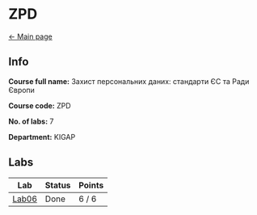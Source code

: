 # ZPD

[<- Main page](../../)

## Info

**Course full name:** Захист персональних даних: стандарти ЄС та Ради Європи

**Course code:** ZPD

**No. of labs:** 7

**Department:** KIGAP

## Labs

Lab | Status | Points |
--- | --- | --- 
[Lab06](lab06/) | Done | 6 / 6


